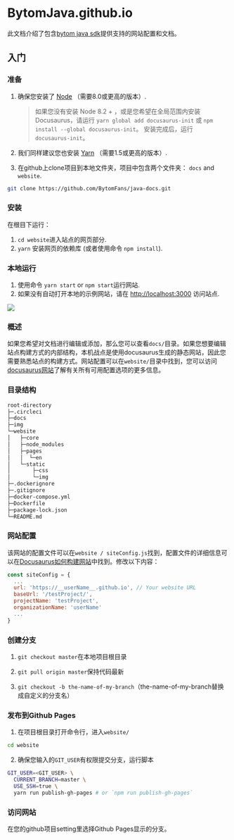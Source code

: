 # BytomJava.github.io
此文档介绍了包含[bytom java sdk](<https://github.com/Bytom/bytom-java-sdk>)提供支持的网站配置和文档。

## 入门

### 准备

1. 确保您安装了 [Node](https://nodejs.org/en/download/) （需要8.0或更高的版本）.
   
      > 如果您没有安装 Node 8.2 + ，或是您希望在全局范围内安装 Docusaurus，请运行 `yarn global add docusaurus-init` 或 `npm install --global docusaurus-init`。 安装完成后，运行 `docusaurus-init`。

2. 我们同样建议您也安装 [Yarn](https://yarnpkg.com/en/docs/install) （需要1.5或更高的版本）.

3. 在github上clone项目到本地文件夹，项目中包含两个文件夹： `docs` and `website`.

```bash
git clone https://github.com/BytomFans/java-docs.git
```

### 安装

在根目下运行：

1. `cd website`进入站点的网页部分.
2. `yarn` 安装网页的依赖库 (或者使用命令 `npm install`).

### 本地运行

1. 使用命令 `yarn start` or `npm start`运行网站.
2. 如果没有自动打开本地的示例网站，请在 [http://localhost:3000](http://localhost:3000/) 访问站点.

![](.img/example.png)

### 概述

如果您希望对文档进行编辑或添加，那么您可以查看`docs/`目录。如果您想要编辑站点构建方式的内部结构，本机战点是使用docusaurus生成的静态网站，因此您需要熟悉站点的构建方式。网站配置可以在`website/`目录中找到，您可以访问[docusaurus网站](<https://docusaurus.io/docs/zh-CN/installation>)了解有关所有可用配置选项的更多信息。

### 目录结构

```bash
root-directory
├─.circleci
├─docs
├─img
└─website
│   ├─core
│   ├─node_modules
│   ├─pages
│   │  └─en
│   └─static
│       ├─css
│       └─img
├─.dockerignore
├─.gitignore
├─docker-compose.yml
├─Dockerfile
├─package-lock.json
└─README.md
```

### 网站配置 

该网站的配置文件可以在`website / siteConfig.js`找到，配置文件的详细信息可以在[Docusaurus如何构建网站](http://docusaurus.io/docs/en/site-config.html)中找到。修改以下内容：

```js
const siteConfig = {
  ...
  url: 'https://__userName__.github.io', // Your website URL
  baseUrl: '/testProject/',
  projectName: 'testProject',
  organizationName: 'userName'
  ...
}
```

### 创建分支

1. `git checkout master`在本地项目根目录

2. `git pull origin master`保持代码最新
3. `git checkout -b the-name-of-my-branch`（the-name-of-my-branch替换成自定义的分支名）

### 发布到Github Pages

1. 在项目根目录打开命令行，进入`website/`

```bash
cd website
```

2. 确保您输入的`GIT_USER`有权限提交分支，运行脚本

```bash
GIT_USER=<GIT_USER> \
  CURRENT_BRANCH=master \
  USE_SSH=true \
  yarn run publish-gh-pages # or `npm run publish-gh-pages`
```

### 访问网站

在您的github项目setting里选择Github Pages显示的分支。